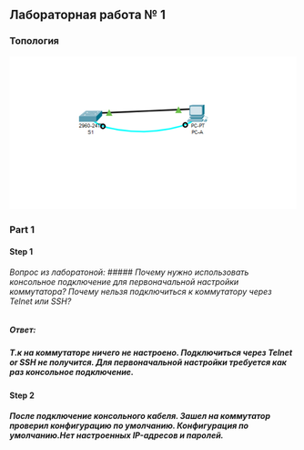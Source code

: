 ## Лабораторная работа № 1
###                                       Топология
![](https://github.com/A1exger/Network-Engineer/blob/main/Labs/Lab1/%D0%A1%D0%BD%D0%B8%D0%BC%D0%BE%D0%BA.PNG)

### Part 1
#### Step 1
###### Вопрос из лаборатоной: ##### Почему нужно использовать консольное подключение для первоначальной настройки коммутатора? Почему нельзя подключиться к коммутатору через Telnet или SSH?
##### Ответ:
##### Т.к на коммутаторе ничего не настроено. Подключиться через Telnet or SSH не получится. Для первоначальной настройки требуется как раз консольное подключение.  
#### Step 2
##### После подключение консольного кабеля. Зашел на коммутатор проверил конфигурацию по умолчанию. Конфигурация по умолчанию.Нет настроенных IP-адресов и паролей.
#####
